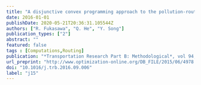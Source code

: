 ```yaml
---
title: "A disjunctive convex programming approach to the pollution-routing problem"
date: 2016-01-01
publishDate: 2020-05-21T20:36:31.105544Z
authors: ["R. Fukasawa", "Q. He", "Y. Song"]
publication_types: ["2"]
abstract: ""
featured: false
tags : [Computations,Routing]
publication: "*Transportation Research Part B: Methodological*, vol 94, pp.61-79, 2016" 
url_preprint: "http://www.optimization-online.org/DB_FILE/2015/06/4978.pdf"
doi: "10.1016/j.trb.2016.09.006"
label: "j15"
---
```



